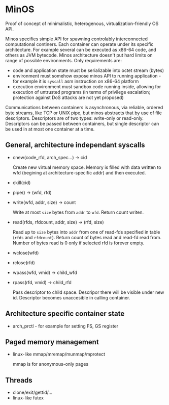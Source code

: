 MinOS
=====

Proof of concept of minimalistic, heterogenous, virtualization-friendly OS API.

Minos specifies simple API for spawning controlably interconnected computational continers. Each container can operate under its specific architecture. For example several can be executed as x86-64 code, and others as JVM bytecode. Minos architecture doesn't put hard limits on range of possible environments. Only requirements are:

 * code and application state must be serializable into octet stream (bytes)
 * environment must somehow expose minos API to running application - for example it is `syscall` asm instruction on x86-64 platform
 * execution environment must sandbox code running inside, allowing for execution of untrusted programs (in terms of privilege escalation; protection against DoS attacks are not yet proposed)

Communications between containers is asynchronous, via reliable, ordered byte streams, like TCP or UNIX pipe, but minos abstracts that by use of file descriptors. Descriptors are of two types: write-only or read-only. Descriptors can be passed between containers, but single descriptor can be used in at most one container at a time.

General, architecture independant syscalls
------------------------------------------

 * cnew(code_rfd, arch_spec...) -> cid

   Create new virtual memory space. Memory is filled with data written to wfd (begining at architecture-specific addr) and then executed.

 * ckill(cid)

 * pipe() -> (wfd, rfd)
 * write(wfd, addr, size) -> count

   Write at most `size` bytes from `addr` to `wfd`. Return count writen.

 * read(rfds, rfdcount, addr, size) -> (rfd, size)

   Read up to `size` bytes into `addr` from one of read-fds specified in table (`rfds` and `rfdcount`). Return count of bytes read and read-fd read from. Number of bytes read is 0 only if selected rfd is forever empty.

 * wclose(wfd)
 * rclose(rfd)

 * wpass(wfd, vmid) -> child_wfd
 * rpass(rfd, vmid) -> child_rfd

   Pass descriptor to child space. Descripor there will be visible under new id. Descriptor becomes unaccesible in calling container.

Architecture specific container state
-------------------------------------

 * arch_prctl - for example for setting FS, GS register

Paged memory management
-----------------------

 * linux-like mmap/mremap/munmap/mprotect

   mmap is for anonymous-only pages

Threads
-------

 * clone/exit/gettid/...
 * linux-like futex
